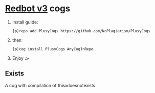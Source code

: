 # [Redbot v3](https://github.com/Cog-Creators/Red-DiscordBot) cogs 


1. Install guide:

    `[p]repo add PlusyCogs https://github.com/NoPlagiarism/PlusyCogs`

2.  then:

    `[p]cog install PlusyCogs AnyCogInRepo`

3. Enjoy **:>**


## Exists
A cog with compilation of thisxdoesnotexists